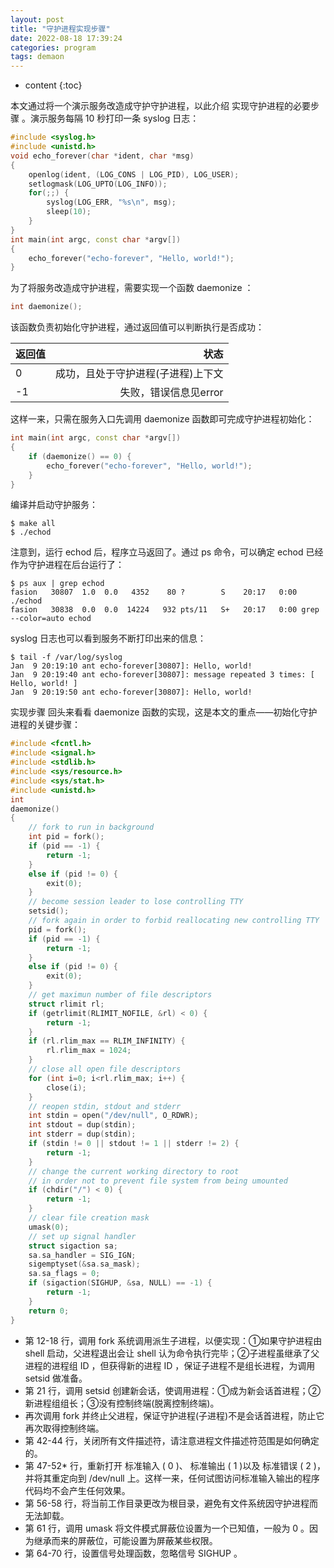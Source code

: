 ```yaml
---
layout: post
title: "守护进程实现步骤"
date: 2022-08-18 17:39:24
categories: program
tags: demaon
---
```


* content
{:toc}


本文通过将一个演示服务改造成守护守护进程，以此介绍 实现守护进程的必要步骤 。演示服务每隔 10 秒打印一条 syslog 日志：
``` c++
#include <syslog.h>
#include <unistd.h>
void echo_forever(char *ident, char *msg)
{
    openlog(ident, (LOG_CONS | LOG_PID), LOG_USER);
    setlogmask(LOG_UPTO(LOG_INFO));
    for(;;) {
        syslog(LOG_ERR, "%s\n", msg);
        sleep(10);
    }
}
int main(int argc, const char *argv[])
{
    echo_forever("echo-forever", "Hello, world!");
}
```
为了将服务改造成守护进程，需要实现一个函数 daemonize ：
``` c++
int daemonize();
```
该函数负责初始化守护进程，通过返回值可以判断执行是否成功：

返回值 | 状态
| :-------- | --------:| 
0	| 成功，且处于守护进程(子进程)上下文
-1	| 失败，错误信息见error
这样一来，只需在服务入口先调用 daemonize 函数即可完成守护进程初始化：
``` c++
int main(int argc, const char *argv[])
{
    if (daemonize() == 0) {
        echo_forever("echo-forever", "Hello, world!");
    }
}
```
编译并启动守护服务：
``` shell
$ make all
$ ./echod
```
注意到，运行 echod 后，程序立马返回了。通过 ps 命令，可以确定 echod 已经作为守护进程在后台运行了：
``` shell
$ ps aux | grep echod
fasion   30807  1.0  0.0   4352    80 ?        S    20:17   0:00 ./echod
fasion   30838  0.0  0.0  14224   932 pts/11   S+   20:17   0:00 grep --color=auto echod
```
syslog 日志也可以看到服务不断打印出来的信息：
``` shell
$ tail -f /var/log/syslog
Jan  9 20:19:10 ant echo-forever[30807]: Hello, world!
Jan  9 20:19:40 ant echo-forever[30807]: message repeated 3 times: [ Hello, world! ]
Jan  9 20:19:50 ant echo-forever[30807]: Hello, world!
```
实现步骤
回头来看看 daemonize 函数的实现，这是本文的重点——初始化守护进程的关键步骤：
``` c++ {.numberLines}
#include <fcntl.h>
#include <signal.h>
#include <stdlib.h>
#include <sys/resource.h>
#include <sys/stat.h>
#include <unistd.h>
int
daemonize()
{
    // fork to run in background
    int pid = fork();
    if (pid == -1) {
        return -1;
    }
    else if (pid != 0) {
        exit(0);
    }
    // become session leader to lose controlling TTY
    setsid();
    // fork again in order to forbid reallocating new controlling TTY
    pid = fork();
    if (pid == -1) {
        return -1;
    }
    else if (pid != 0) {
        exit(0);
    }
    // get maximun number of file descriptors
    struct rlimit rl;
    if (getrlimit(RLIMIT_NOFILE, &rl) < 0) {
        return -1;
    }
    if (rl.rlim_max == RLIM_INFINITY) {
        rl.rlim_max = 1024;
    }
    // close all open file descriptors
    for (int i=0; i<rl.rlim_max; i++) {
        close(i);
    }
    // reopen stdin, stdout and stderr
    int stdin = open("/dev/null", O_RDWR);
    int stdout = dup(stdin);
    int stderr = dup(stdin);
    if (stdin != 0 || stdout != 1 || stderr != 2) {
        return -1;
    }
    // change the current working directory to root
    // in order not to prevent file system from being umounted
    if (chdir("/") < 0) {
        return -1;
    }
    // clear file creation mask
    umask(0);
    // set up signal handler
    struct sigaction sa;
    sa.sa_handler = SIG_IGN;
    sigemptyset(&sa.sa_mask);
    sa.sa_flags = 0;
    if (sigaction(SIGHUP, &sa, NULL) == -1) {
        return -1;
    }
    return 0;
}
```
- 第 12-18 行，调用 fork 系统调用派生子进程，以便实现：①如果守护进程由 shell 启动，父进程退出会让 shell 认为命令执行完毕；②子进程虽继承了父进程的进程组 ID ，但获得新的进程 ID ，保证子进程不是组长进程，为调用 setsid 做准备。
- 第 21 行，调用 setsid 创建新会话，使调用进程：①成为新会话首进程；②新进程组组长；③没有控制终端(脱离控制终端)。
- 再次调用 fork 并终止父进程，保证守护进程(子进程)不是会话首进程，防止它再次取得控制终端。
- 第 42-44 行，关闭所有文件描述符，请注意进程文件描述符范围是如何确定的。
- 第 47-52* 行，重新打开 标准输入 ( 0 )、 标准输出 ( 1 )以及 标准错误 ( 2 )，并将其重定向到 /dev/null 上。这样一来，任何试图访问标准输入输出的程序代码均不会产生任何效果。
- 第 56-58 行，将当前工作目录更改为根目录，避免有文件系统因守护进程而无法卸载。
- 第 61 行，调用 umask 将文件模式屏蔽位设置为一个已知值，一般为 0 。因为继承而来的屏蔽位，可能设置为屏蔽某些权限。
- 第 64-70 行，设置信号处理函数，忽略信号 SIGHUP 。